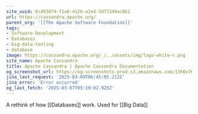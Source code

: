 ```yaml
---
site_uuid: 8cd93874-f1a6-412b-a2e4-5d77249ac0b1
url: https://cassandra.apache.org/
parent_org: '[[The Apache Software Foundation]]'
tags:
- Software-Development
- Databases
- big-data-tooling
- database
image: https://cassandra.apache.org/_/../assets/img/logo-white-r.png
site_name: Apache Cassandra
title: Apache Cassandra | Apache Cassandra Documentation
og_screenshot_url: https://og-screenshots-prod.s3.amazonaws.com/1366x768/80/false/1eb942c9dce57155686ed1fec8569e4217023d90b447296610d9a5517a5cb37b.jpeg
jina_last_request: '2025-03-09T06:45:05.212Z'
jina_error: 'Error occurred'
og_last_fetch: '2025-03-07T05:19:02.925Z'
---
```

A rethink of how [[Databases]] work. Used for [[Big Data]]
